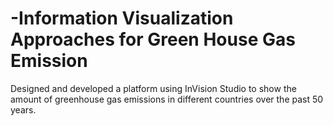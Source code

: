 # -Information Visualization Approaches for Green House Gas Emission
 Designed and developed a platform using InVision Studio to show the amount of greenhouse gas  emissions in different countries over the past 50 years.
